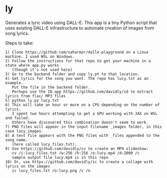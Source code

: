 # ly
Generates a lyric video using DALL-E. This app is a tiny Python script that uses existing DALL-E
infrastructure to automate creation of images from song lyrics.

Steps to take:

    1) Clone https://github.com/saharmor/dalle-playground on a Linux machine. I used WSL on Windows.
    2) Follow the instructions for that repo to get your machine in a state where app.py works
       (though it's not used here)
    3) Go to the backend folder and copy ly.pt to that location.
    4) Get lyrics for the song you want. The repo has lucy.txt as an example. 
       Put the file in the backend folder.
       Perhaps use the ID app https://github.com/davidly/id to extract lyrics from flac/ MP3 files
    5) python ly.py lucy.txt
    6) This will take an hour or more on a CPU depending on the number of lyrics. 
       I spent two hours attempting to get a GPU working with JAX on WSL and failed. 
       Others have discovered this combination doesn't seem to work.
    7) PNG files will appear in the input filename _images folder, in this case lucy_images.
    8) A text file appears with the PNG files with _files appended to the song name.
       (here called lucy_files.txt).
    9) Use https://github.com/davidly/cv to create an MP4 slideshow: 
       cv /i:lucy_files.txt /w:256 /h:256 /o:lucy.mp4 /d:2000 /c
       sample output file lucy.mp4 is in this repo
    10) Or, use https://github.com/davidly/ic to create a collage with lyrics on the images
       ic lucy_files.txt /o:lucy.png /c /n
    
     
